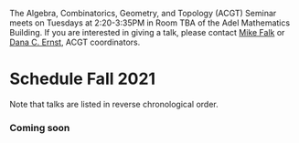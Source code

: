 The Algebra, Combinatorics, Geometry, and Topology (ACGT) Seminar meets on Tuesdays at 2:20-3:35PM in Room TBA of the Adel Mathematics Building. If you are interested in giving a talk, please contact [Mike Falk](mailto:Michael.Falk@nau.edu) or [Dana C. Ernst](http://danaernst.com), ACGT coordinators.

# Schedule Fall 2021 #

Note that talks are listed in reverse chronological order.

### Coming soon 
